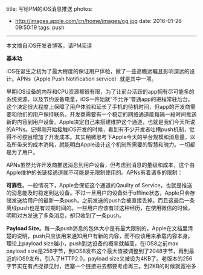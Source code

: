 title: 写给PM的iOS消息推送
photos:
  - http://images.apple.com/cn/home/images/og.jpg
date: 2016-01-26 09:50:19
tags: push
---

本文摘自iOS开发者博客，请PM阅读

__基本功__

iOS在诞生之初为了最大程度的保证用户体验，做了一些高瞻远瞩且影响深远的设计。APNs（Apple Push Notification service）就是其中一项。

早期iOS设备的内存和CPU资源都很有限，为了让前台活跃的app拥有尽可能多的系统资源，以及节约设备电量，iOS一开始就“不允许”普通app的进程常驻后台。这个决定很大程度上保障了用户体验和延长了手机的待机时间，但app的开发商需要和他们的用户保持联系。开发商需要有一个稳定的网络通道能每隔一段时间推送新的内容到用户设备。Apple决定自己来搭建维护这个通道，也就是我们今天所说的APNs。记得刚开始接触iOS开发的时候，看到有不少开发者吐槽push机制，觉得不可控且增加了开发成本。其实稍微思考下Apple今天的平台规模和消息量，以及所带来的成本消耗，就能明白Apple设计这个机制所需要的智慧和魄力。一切都是为了用户。 

APNs虽然允许开发商推送消息到用户设备，但考虑到消息的量级和成本，这个由Apple维护的长链接通道就不可能是无限制使用的。APNs有着诸多的限制： 

**可靠性**。一般情况下，Apple会保证这个通道的Qaulity of Service，也就是推送的消息能及时稳定到达设备。不过一旦用户的设备处于offline状态，Apple只会存储发送给用户的最新一条push，之前发送的push会被直接丢掉。而且这最后一条离线push也是有过期时间的。一些用户应该有过这种经历，在使用微信的时候，明明对方发送了多条消息，却只收到了一条push。 

**Payload Size**。每一条push消息的包体大小是有最大限制的。Apple在文档里清楚的说明，push只应该用来通知用户有新的内容，而不应该用来承载内容本身。理论上payload size越小，push到达设备的概率就越高。在iOS8之前max payload size是256字节，到iOS8发布这个最大值被调整到了2048字节，再到最近的iOS9发布，引入了HTTP2.0，payload size又被设为4KB了。老版本的256字节实在有点捉襟见肘，连塞一个链接进去都要考虑再三。到2KB的时候就宽裕多了，已经有不少开发商开始尝试往里面放少量的业务数据了，如果能减少打开app之后的一次网络请求何乐而不为呢。当然4KB的想象空间会更大。Apple一直在调整这个数值，为的是给开发商更多的空间去提升用户体验。push慢慢变的不仅仅是一条“alert”那么简单了。 

**成功率并不高**。Apple虽然保证了push通道一定程度的可靠性，但push由于各种各样的原因并不能保证较高水平的到达率。push需要向用户申请权限，即使当时赋予了权限，后面也可能由于push过于频繁被用户又关掉。在夜间模式下push虽然能到达通知栏，可用户没有任何感知，更不用说点击push启动app了。还有server端token失效，这点可以通过feedback service来清理失效的token。Apple的APNs server据说每天会发送超过百亿条push，在某个时间段出现峰值的时候，开发商server和Apple server连接的成功率也会降低。还有客户端设备所处网络环境并不稳定等等因素，使得通过push成功启动app的成功率并不怎么高。 

理解了上面这些限制，就能按照Apple的规范向用户推送内容了。但push里面的门道远不止这么简单，Apple也从没有停止过对APNs体验的优化，类似payload size调整，interactive notification等等，每一个新的feature增加，哪怕是细微的改动，都能被聪明的开发者加以利用，以四两拨千斤提升产品的体验。下面就介绍一些笔者所了解到的“隐蔽门道”。




__不仅仅是Local Push__
很多个人开发者不具备搭建server的条件，一般会设置一个定时的local push来提醒用户唤醒自己的app。Local push看起来似乎是个廉价的折中方案，事实上它可以更强大。APNs（一般也叫做remote push）因为有上面的各种限制，并不能很好的契合业务需要。而Local Push则不同，拥有完整的app业务上下文，还可以对push进行定制化。如果可以用Local Push替代Remote Push对体验的提升是不言而喻的。Loca push的限制在于app必须处于运行状态才能发起，很多聪明的开发商会开启background task，在用户按了home键之后再争取到几分钟的运行时间，在这期间所有的remote push都被替换成了local push。不要小看了这几分钟的时间，对于很多活跃度高的app来说，按home键之后马上又产生新的用户内容的概率并不小。微信，WhatsApp都采用了这种机制来提升体验。




__叫醒你的App__
开启background task之后虽然能够再多运行一会，但时间一到，app还是会被挂起或者kill。大部分多时候你的app是处于非活跃状态。很多app都需要预先获取内容，或者后台下载文件等来减少用户的等待时间。iOS7引入的Silent Notification和Background Fetch机制可以一定程度上满足这种需要。silent push实现比较简单，开启相关后台权限之后发送如下特定格式的json就能启用。



唤醒app之后能处理的业务就多了，这对不少app来说是个非常实用的拓展，预加载内容也好，生成local push也好，都能提升体验。但这种唤醒机制并不总是可靠，有时候会“叫不醒”。app如果被手动kill叫不醒，如果background fetch被用户关闭也叫不醒，但这两种情况在手机充电的时候又可以被叫醒。Apple有一套自己的“智能”策略。




__前台消息通道__
大部分时候APNs都被用来通知用户某个处于background的app有新内容。但其实说白了APNs不过就是一条基于长链接的数据通道，在app处于foreground的时候也是能收到push消息的，不过不会有任何UI展示提醒而已。处理回调的位置也是在 也就是说APNs其实还是个免费的前台消息通道。而且有时候走APNs通道会比自己的server通道更快，如果客户端做好数据去重，多一个辅助的数据通道当然能提升体验。




__新神通PushKit__
APNs设计的初衷是避免app常驻后台，只在用户点收到push的时候主动去启动app。前面提到的silent push可以在有限的场景下，无需用户感知启动app。但到iOS8引入PushKit framework之后，app就可以通过push随时唤醒了，不过这个新的神通暂时还只限于voip类应用。

之前在社区看到有人提问，说微信电话本可以在用户挂掉电话的时候，把呼叫中的push改成未接电话，好奇是怎么办到的。因为大家都知道remote push是无法通过server动态修改push内容的，所以答案只有一个可能，app被后台唤醒了。用户看到的push其实是local push，而local push是可以在客户端随意调整的。唤醒到方式就是利用PushKit。

当然好处不仅仅是修改push内容这么简单。WhatsApp的用户在iOS8之后应该会有明显的感觉，好像很少看到启动页面了。看起来似乎是WhatsApp开启了voip后台常驻运行模式，但这种模式会比较费电，一些用户会有顾虑。真相也并非如此，WhatsApp并没有常驻后台，只不过是开启了PushKit的push唤醒机制。每次用户有新的离线消息，普通文本或者是voip call，app都会先被后台唤醒，再从server拉取离线消息，最后生成local push。等用户点击local push启动app的时候，没有启动页面，没有connecting和loading，所有的数据已经准备就绪，就好像WhatsApp一直在后台运行一样。也就是说，WhatsApp其实已经把所有的push都换成了local push。验证方法也很简单：

手动kill WhatsApp。
手机进入飞行模式。
收一条离线消息。
使用tcpdump开始监听iphone网络包，关闭飞行模式。
这时候，app被push唤醒，能看到如下图一条WhatsApp相关的域名解析，说明app被启动了。而且能看到很多后续的服务器交互（拉取离线消息之类）。 2 微信不知道是出于什么考虑，既没有开启voip后台常驻模式，也没有利用PushKit唤醒机制。每次收到消息之后打开app，都是先看到地球，连接中，收取中，到真正看到最新消息经常需要3s以上。PushKit已经没有电量方面的额外损耗了，对voip类应用的体验提升非常之大。
具体怎么实现PushKit可以参照文章末尾的链接地址。




__总结__
关于push这条长链接通道，Apple几乎在每次的iOS新版本里都会增加一些feature。为了控制新feature带来的影响，每次改动都不多，但怎么利用这些feature就看开发者各自都功力了。对用户体验带来的改变远不止官方文档上介绍的那么简单，只有多思考，时刻关注行业最新动态，才能发掘更多的隐藏“门道”。


####参考链接
Apple APNs官方文档：https://developer.apple.com/library/ios/documentation/NetworkingInternet/Conceptual/RemoteNotificationsPG/Chapters/ApplePushService.html
Silent Push实现：http://hayageek.com/ios-silent-push-notifications
PushKit实现：https://zeropush.com/guide/guide-to-pushkit-and-voip
